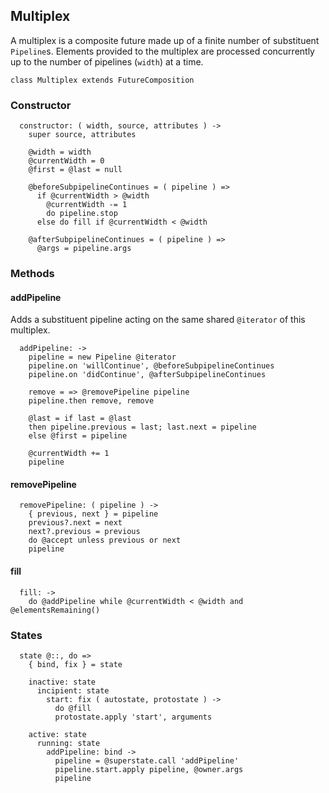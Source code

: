 ## Multiplex

A multiplex is a composite future made up of a finite number of substituent
`Pipeline`s. Elements provided to the multiplex are processed concurrently up
to the number of pipelines (`width`) at a time.

    class Multiplex extends FutureComposition


### Constructor

      constructor: ( width, source, attributes ) ->
        super source, attributes

        @width = width
        @currentWidth = 0
        @first = @last = null

        @beforeSubpipelineContinues = ( pipeline ) =>
          if @currentWidth > @width
            @currentWidth -= 1
            do pipeline.stop
          else do fill if @currentWidth < @width

        @afterSubpipelineContinues = ( pipeline ) =>
          @args = pipeline.args



### Methods


#### addPipeline

Adds a substituent pipeline acting on the same shared `@iterator` of this
multiplex.

      addPipeline: ->
        pipeline = new Pipeline @iterator
        pipeline.on 'willContinue', @beforeSubpipelineContinues
        pipeline.on 'didContinue', @afterSubpipelineContinues

        remove = => @removePipeline pipeline
        pipeline.then remove, remove

        @last = if last = @last
        then pipeline.previous = last; last.next = pipeline
        else @first = pipeline

        @currentWidth += 1
        pipeline


#### removePipeline

      removePipeline: ( pipeline ) ->
        { previous, next } = pipeline
        previous?.next = next
        next?.previous = previous
        do @accept unless previous or next
        pipeline


#### fill

      fill: ->
        do @addPipeline while @currentWidth < @width and @elementsRemaining()



### States

      state @::, do =>
        { bind, fix } = state

        inactive: state
          incipient: state
            start: fix ( autostate, protostate ) ->
              do @fill
              protostate.apply 'start', arguments

        active: state
          running: state
            addPipeline: bind ->
              pipeline = @superstate.call 'addPipeline'
              pipeline.start.apply pipeline, @owner.args
              pipeline
